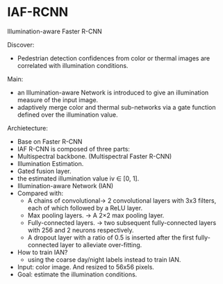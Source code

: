 # IAF-RCNN
Illumination-aware Faster R-CNN

Discover:
-	Pedestrian detection confidences from color or thermal images are correlated with illumination conditions.

Main:
-	an Illumination-aware Network is introduced to give an illumination measure of the input image.
-	adaptively merge color and thermal sub-networks via a gate function defined over the illumination value.

Archietecture:
-	Base on Faster R-CNN
-	IAF R-CNN is composed of three parts:
  -	Multispectral backbone. (Multispectral Faster R-CNN)
  -	Illumination Estimation.
  -	Gated fusion layer.
  -	the estimated illumination value iv ∈ [0, 1].
-	Illumination-aware Network (IAN)
  -	Compared with:
    -	A chains of convolutional→ 2 convolutional layers with 3x3 filters, each of which followed by a ReLU layer. 
    -	Max pooling layers. → A 2×2 max pooling layer.
    -	Fully-connected layers. → two subsequent fully-connected layers with 256 and 2 neurons respectively.
    -	A dropout layer with a ratio of 0.5 is inserted after the first fully-connected layer to alleviate over-fitting.
  -	How to train IAN?
    -	using the coarse day/night labels instead to train IAN.
  -	Input: color image. And resized to 56x56 pixels.
  -	Goal: estimate the illumination conditions.
